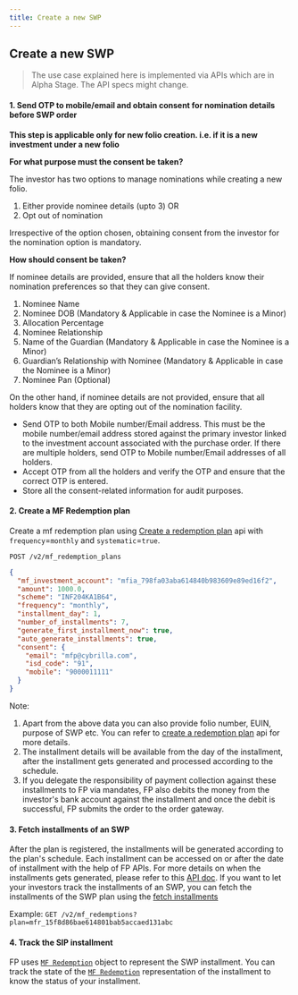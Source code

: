 ```yaml
---
title: Create a new SWP
---
```

## Create a new SWP
> The use case explained here is implemented via APIs which are in Alpha Stage. The API specs might change.

#### 1. Send OTP to mobile/email and obtain consent for nomination details before SWP order

**This step is applicable only for new folio creation. i.e. if it is a new investment under a new folio**

**For what purpose must the consent be taken?**

The investor has two options to manage nominations while creating a new folio.

1.  Either provide nominee details (upto 3) OR
2.  Opt out of nomination

Irrespective of the option chosen, obtaining consent from the investor for the nomination option is mandatory.

**How should consent be taken?**

If nominee details are provided, ensure that all the holders know their nomination preferences so that they can give consent.

1.  Nominee Name
2.  Nominee DOB (Mandatory & Applicable in case the Nominee is a Minor)
3.  Allocation Percentage
4.  Nominee Relationship
5.  Name of the Guardian (Mandatory & Applicable in case the Nominee is a Minor)
6.  Guardian’s Relationship with Nominee (Mandatory & Applicable in case the Nominee is a Minor)
7.  Nominee Pan (Optional)

On the other hand, if nominee details are not provided, ensure that all holders know that they are opting out of the nomination facility.

-   Send OTP to both Mobile number/Email address. This must be the mobile number/email address stored against the primary investor linked to the investment account associated with the purchase order. If there are multiple holders, send OTP to Mobile number/Email addresses of all holders.
-   Accept OTP from all the holders and verify the OTP and ensure that the correct OTP is entered.
-   Store all the consent-related information for audit purposes.

#### 2. Create a MF Redemption plan

Create a mf redemption plan using [Create a redemption plan](https://fintechprimitives.com/docs/api/#create-a-redemption-plan) api with `frequency`=`monthly` and `systematic`=`true`.

`POST /v2/mf_redemption_plans`

```json
{
  "mf_investment_account": "mfia_798fa03aba614840b983609e89ed16f2",
  "amount": 1000.0,
  "scheme": "INF204KA1B64",
  "frequency": "monthly",
  "installment_day": 1,
  "number_of_installments": 7,
  "generate_first_installment_now": true,
  "auto_generate_installments": true,
  "consent": {
    "email": "mfp@cybrilla.com",
    "isd_code": "91",
    "mobile": "9000011111"
  }
}
```

Note:

 1. Apart from the above data you can also provide folio number, EUIN, purpose of SWP etc. You can refer to [create a redemption plan](https://fintechprimitives.com/docs/api/#create-a-redemption-plan) api for more details.
 2. The installment details will be available from the day of the installment, after the installment gets generated and processed according to the schedule.
 3. If you delegate the responsibility of payment collection against these installments to FP via mandates, FP also debits the money from the investor's bank account against the installment and once the debit is successful, FP submits the order to the order gateway.

#### 3. Fetch installments of an SWP

After the plan is registered, the installments will be generated according to the plan's schedule. Each installment can be accessed on or after the date of installment with the help of FP APIs. For more details on when the installments gets generated, please refer to this [API doc](https://fintechprimitives.com/docs/api/#installment-generation). If you want to let your investors track the installments of an SWP, you can fetch the installments of the SWP plan using the [fetch installments](https://fintechprimitives.com/docs/api/#list-all-mf-redemptions)

Example: `GET /v2/mf_redemptions?plan=mfr_15f8d86bae614801bab5accaed131abc`

#### 4. Track the SIP installment
FP uses [`MF Redemption`](https://fintechprimitives.com/docs/api/#mf-redemption-object) object to represent the SWP installment. You can track the state of the [`MF Redemption`](https://fintechprimitives.com/docs/api/#mf-redemption-object) representation of the installment to know the status of your installment.
